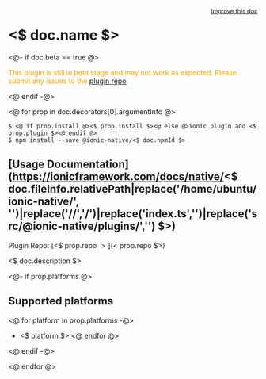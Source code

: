 <a style="float:right;font-size:12px;" href="http://github.com/driftyco/ionic-native/edit/master/<$ doc.fileInfo.relativePath|replace('/home/ubuntu/ionic-native/', '')|replace('//','/') $>#L<$ doc.location.start.line $>">
  Improve this doc
</a>

# <$ doc.name $>

<@- if doc.beta == true @>
  <p style="color:orange">
    This plugin is still in beta stage and may not work as expected. Please
    submit any issues to the <a target="_blank"
    href="<$ prop.repo $>/issues">plugin repo</a>.
  </p>
<@ endif -@>


<@ for prop in doc.decorators[0].argumentInfo @>

```
$ <@ if prop.install @><$ prop.install $><@ else @>ionic plugin add <$ prop.plugin $><@ endif @>
$ npm install --save @ionic-native/<$ doc.npmId $>
```

## [Usage Documentation](https://ionicframework.com/docs/native/<$ doc.fileInfo.relativePath|replace('/home/ubuntu/ionic-native/', '')|replace('//','/')|replace('index.ts','')|replace('src/@ionic-native/plugins/','') $>)

Plugin Repo: [<$ prop.repo $>](<$ prop.repo $>)

<$ doc.description $>

<@- if prop.platforms @>

## Supported platforms
<@ for platform in prop.platforms -@>
- <$ platform $>
<@ endfor @>

<@ endif -@>

<@ endfor @>
